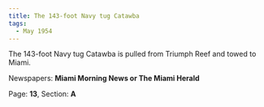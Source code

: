 ```yaml
---  
title: The 143-foot Navy tug Catawba  
tags:  
  - May 1954  
---  
```

  
The 143-foot Navy tug Catawba is pulled from Triumph Reef and towed to Miami.  
  
Newspapers: **Miami Morning News or The Miami Herald**  
  
Page: **13**, Section: **A** 

